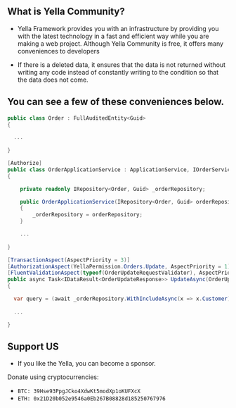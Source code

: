 ## What is Yella Community?

* Yella Framework provides you with an infrastructure by providing you with the latest technology in a fast and efficient way while you are making a web project. Although Yella Community is free, it offers many conveniences to developers

* If there is a deleted data, it ensures that the data is not returned without writing any code instead of constantly writing to the condition so that the data does not come.

## You can see a few of these conveniences below.

```c#
public class Order : FullAuditedEntity<Guid> 
{

  ...
  
}
```

```c#
[Authorize]
public class OrderApplicationService : ApplicationService, IOrderService
{

    private readonly IRepository<Order, Guid> _orderRepository;

    public OrderApplicationService(IRepository<Order, Guid> orderRepository)
    {
        _orderRepository = orderRepository;
    }

    ...
    
}
```
```c#
[TransactionAspect(AspectPriority = 3)]
[AuthorizationAspect(YellaPermission.Orders.Update, AspectPriority = 1)]
[FluentValidationAspect(typeof(OrderUpdateRequestValidator), AspectPriority = 2)]
public async Task<IDataResult<OrderUpdateResponse>> UpdateAsync(OrderUpdateRequest input)
{

  var query = (await _orderRepository.WithIncludeAsync(x => x.Customer).OrderByDescending(x => x.CreationTime);
  
  ...

}
```
## Support US

* If you like the Yella, you can become a sponsor.

Donate using cryptocurrencies:
- ```BTC: 39Hse93PpgJCko4XdwKt5modXp1oKUFXcX```
- ```ETH: 0x21D20b052e9546a0Eb267B08828d185250767976```


